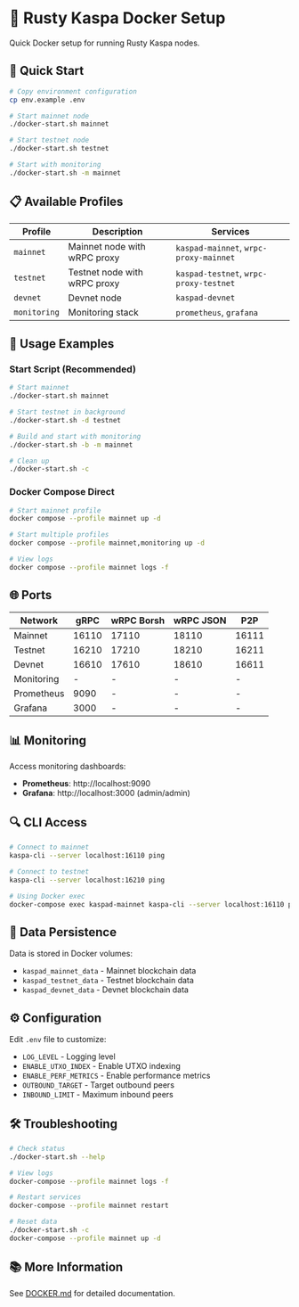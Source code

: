 # 🐳 Rusty Kaspa Docker Setup

Quick Docker setup for running Rusty Kaspa nodes.

## 🚀 Quick Start

```bash
# Copy environment configuration
cp env.example .env

# Start mainnet node
./docker-start.sh mainnet

# Start testnet node
./docker-start.sh testnet

# Start with monitoring
./docker-start.sh -m mainnet
```

## 📋 Available Profiles

| Profile      | Description                  | Services                               |
| ------------ | ---------------------------- | -------------------------------------- |
| `mainnet`    | Mainnet node with wRPC proxy | `kaspad-mainnet`, `wrpc-proxy-mainnet` |
| `testnet`    | Testnet node with wRPC proxy | `kaspad-testnet`, `wrpc-proxy-testnet` |
| `devnet`     | Devnet node                  | `kaspad-devnet`                        |
| `monitoring` | Monitoring stack             | `prometheus`, `grafana`                |

## 🔧 Usage Examples

### Start Script (Recommended)

```bash
# Start mainnet
./docker-start.sh mainnet

# Start testnet in background
./docker-start.sh -d testnet

# Build and start with monitoring
./docker-start.sh -b -m mainnet

# Clean up
./docker-start.sh -c
```

### Docker Compose Direct

```bash
# Start mainnet profile
docker compose --profile mainnet up -d

# Start multiple profiles
docker compose --profile mainnet,monitoring up -d

# View logs
docker compose --profile mainnet logs -f
```

## 🌐 Ports

| Network    | gRPC  | wRPC Borsh | wRPC JSON | P2P   |
| ---------- | ----- | ---------- | --------- | ----- |
| Mainnet    | 16110 | 17110      | 18110     | 16111 |
| Testnet    | 16210 | 17210      | 18210     | 16211 |
| Devnet     | 16610 | 17610      | 18610     | 16611 |
| Monitoring | -     | -          | -         | -     |
| Prometheus | 9090  | -          | -         | -     |
| Grafana    | 3000  | -          | -         | -     |

## 📊 Monitoring

Access monitoring dashboards:

- **Prometheus**: http://localhost:9090
- **Grafana**: http://localhost:3000 (admin/admin)

## 🔍 CLI Access

```bash
# Connect to mainnet
kaspa-cli --server localhost:16110 ping

# Connect to testnet
kaspa-cli --server localhost:16210 ping

# Using Docker exec
docker-compose exec kaspad-mainnet kaspa-cli --server localhost:16110 ping
```

## 📁 Data Persistence

Data is stored in Docker volumes:

- `kaspad_mainnet_data` - Mainnet blockchain data
- `kaspad_testnet_data` - Testnet blockchain data
- `kaspad_devnet_data` - Devnet blockchain data

## ⚙️ Configuration

Edit `.env` file to customize:

- `LOG_LEVEL` - Logging level
- `ENABLE_UTXO_INDEX` - Enable UTXO indexing
- `ENABLE_PERF_METRICS` - Enable performance metrics
- `OUTBOUND_TARGET` - Target outbound peers
- `INBOUND_LIMIT` - Maximum inbound peers

## 🛠️ Troubleshooting

```bash
# Check status
./docker-start.sh --help

# View logs
docker-compose --profile mainnet logs -f

# Restart services
docker-compose --profile mainnet restart

# Reset data
./docker-start.sh -c
docker-compose --profile mainnet up -d
```

## 📚 More Information

See [DOCKER.md](DOCKER.md) for detailed documentation.
